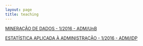 ```yaml
---
layout: page
title: teaching
---
```


[MINERAÇÃO DE DADOS - 1/2016 - ADM/UnB](http://thiagomarzagao.com/teaching/EPA109738)

[ESTATÍSTICA APLICADA À ADMINISTRAÇÃO - 1/2016 - ADM/IDP](http://thiagomarzagao.com/teaching/EADM)